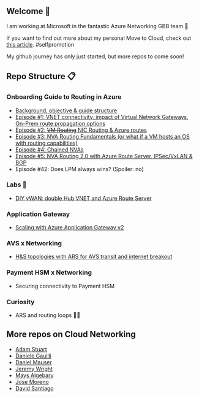 ## Welcome 👋

<!--
**cynthiatreger/cynthiatreger** is a ✨ _special_ ✨ repository because its `README.md` (this file) appears on your GitHub profile.

Here are some ideas to get you started:

- 🔭 I’m currently working on ...
- 🌱 I’m currently learning ...
- 👯 I’m looking to collaborate on ...
- 🤔 I’m looking for help with ...
- 💬 Ask me about ...
- 📫 How to reach me: ...
- 😄 Pronouns: ...
- ⚡ Fun fact: ...
-->

I am working at Microsoft in the fantastic Azure Networking GBB team :star_struck:

If you want to find out more about my personal Move to Cloud, check out [this article](https://www.linkedin.com/pulse/think-azure-just-another-customer-branch-from-service-cynthia-treger/). #selfpromotion

My github journey has only just started, but more repos to come soon!

## Repo Structure :clipboard:
### Onboarding Guide to Routing in Azure
- [Background, objective & guide structure](https://github.com/cynthiatreger/az-routing-guide-intro)
- [Episode #1: VNET connectivity, impact of Virtual Network Gateways, On-Prem route propagation options](https://github.com/cynthiatreger/az-routing-guide-part1-vnet-peering-and-virtual-network-gateways)
- [Episode #2: ~~VM Routing~~ NIC Routing & Azure routes](https://github.com/cynthiatreger/az-routing-guide-ep2-nic-routing)
- [Episode #3: NVA Routing Fundamentals (or what if a VM hosts an OS with routing capabilities)](https://github.com/cynthiatreger/az-routing-guide-ep3-nva-routing-fundamentals)
- [Episode #4: Chained NVAs](https://github.com/cynthiatreger/az-routing-guide-ep4-chained-nvas)
- [Episode #5: NVA Routing 2.0 with Azure Route Server, IPSec/VxLAN & BGP](https://github.com/cynthiatreger/az-routing-guide-ep5-nva-routing-2-0)
- Episode #42: Does LPM always wins? (Spoiler: no)

### Labs :microscope:
- [DIY vWAN: double Hub VNET and Azure Route Server](https://github.com/cynthiatreger/double-hub-vnet-and-ars)

### Application Gateway
- [Scaling with Azure Application Gateway v2](https://github.com/cynthiatreger/scaling-app-gw-v2)

### AVS x Networking
- [H&S topologies with ARS for AVS transit and internet breakout](https://github.com/cynthiatreger/hs-and-ars-for-avs-and-internet-connectivity)

### Payment HSM x Networking
- Securing connectivity to Payment HSM

### Curiosity
- ARS and routing loops :face_with_spiral_eyes:
## More repos on Cloud Networking

- [Adam Stuart](https://github.com/adstuart)
- [Daniele Gauilli](https://github.com/danieleg82)
- [Daniel Mauser](https://github.com/dmauser)
- [Jeremy Wright](https://github.com/jwrightazure)
- [Mays Algebary](https://github.com/malgebary)
- [Jose Moreno](https://github.com/erjosito)
- [David Santiago](https://github.com/dawlysd)
